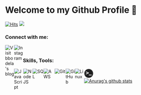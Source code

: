 # Welcome to my Github Profile 👋


[![Hits](https://hits.seeyoufarm.com/api/count/incr/badge.svg?url=https%3A%2F%2Fgithub.com%2Fbbodela&count_bg=%237AD139&title_bg=%23555555&icon=&icon_color=%23E7E7E7&title=Views&edge_flat=false)](https://hits.seeyoufarm.com) <a href="https://github.com/bbodela"><img src ="https://img.shields.io/badge/github-bbodela-lightgrey?style=round-square&logo=appveyor"></a>

### Connect with me:

[<img align="left" alt="Visit bbodela's blog" width="29px" src="https://www.freeiconspng.com/uploads/blogger-logo-icon-png-22.png" />](https://velog.io/@bbodela)[<img align="left" alt="Instagram" width="29px" src="https://cdn.jsdelivr.net/npm/simple-icons@v3/icons/instagram.svg" />](https://www.instagram.com/bbodela)
<br />

### Skills, Tools:

[<img align="left" alt="JavaScript" width="30px" src="https://user-images.githubusercontent.com/59829298/99529068-98edc880-29e2-11eb-8930-9fb0692e5a64.png" />][JavaScript]
[<img align="left" alt="NodeJS" width="30px" src="https://user-images.githubusercontent.com/59829298/99530621-e834f880-29e4-11eb-8a1e-7810bda777ec.png" />][NodeJS]
[<img align="left" alt="SQL" width="36px" src="https://user-images.githubusercontent.com/59829298/99529344-fb46c900-29e2-11eb-9ea2-c04c4cb348ce.png" />][SQL]
[<img align="left" alt="AWS" width="36px" src="https://user-images.githubusercontent.com/59829298/99529354-ff72e680-29e2-11eb-9a9b-ed9d8195a534.png" />][AWS]
[<img align="left" alt="Git" width="36px" src="https://user-images.githubusercontent.com/59829298/99529349-fe41b980-29e2-11eb-95bf-f4f77df7be64.png" />][Git]
[<img align="left" alt="GitHub" width="30px" src="https://user-images.githubusercontent.com/59829298/99529346-fbdf5f80-29e2-11eb-80e0-1e446eb0a739.png" />][Github]
[<img align="left" alt="Linux" width="30px" src="https://user-images.githubusercontent.com/59829298/99529353-feda5000-29e2-11eb-839a-47509741eb5b.png" />][Linux]
[<img align="left" alt="Terminal" width="30px" src="https://raw.githubusercontent.com/github/explore/d92924b1d925bb134e308bd29c9de6c302ed3beb/topics/terminal/terminal.png" />][Terminal]

[JavaScript]: https://en.wikipedia.org/wiki/JavaScript
[NodeJS]:https://en.wikipedia.org/wiki/Node.js
[SQL]: https://en.wikipedia.org/wiki/SQL
[AWS]: https://en.wikipedia.org/wiki/Amazon_Web_Services
[Linux]: https://en.wikipedia.org/wiki/Linux
[Terminal]: https://en.wikipedia.org/wiki/GNOME_Terminal
[Git]: https://en.wikipedia.org/wiki/Git
[Github]: https://en.wikipedia.org/wiki/GitHub

<br />

[![Anurag's github stats](https://github-readme-stats.vercel.app/api?username=bbodela&count_private=true&show_icons=true&theme=flag-india&hide=stars,issues)](https://github.com/bbodela)
<!--graywhite, buefy-->


